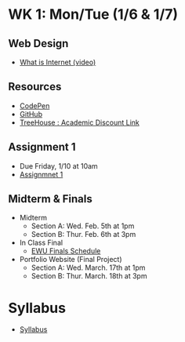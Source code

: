 # WK 1: Mon/Tue (1/6 & 1/7)

## Web Design

* [What is Internet (video)](http://www.youtube.com/watch?v=JUs7iG1mNjI)

## Resources

* [CodePen](http://codepen.io)
* [GitHub](http://github.com)
* [TreeHouse : Academic Discount Link](https://teamtreehouse.com/signup_code/ManiKoth)

## Assignment 1

* Due Friday, 1/10 at 10am
* [Assignmnet 1](http://manikoth.com/as1)

## Midterm & Finals

* Midterm
	- Section A: Wed. Feb. 5th at 1pm
	- Section B: Thur. Feb. 6th at 3pm
* In Class Final
	- [EWU Finals Schedule](http://access.ewu.edu/Documents/Records-Reg/winter%202014%20final%20exam%20schedule.pdf)
* Portfolio Website (Final Project)
	- Section A: Wed. March. 17th at 1pm
	- Section B: Thur. March. 18th at 3pm

# Syllabus

* [Syllabus](https://github.com/vcd/vcd.github.io/blob/master/368-syllabus.md)
